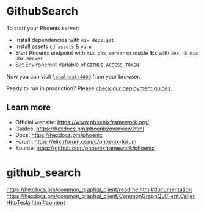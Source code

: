 # GithubSearch

To start your Phoenix server:

- Install dependencies with `mix deps.get`
- Install assets `cd assets` & `yarn`
- Start Phoenix endpoint with `mix phx.server` or inside IEx with `iex -S mix phx.server`
- Set Environemnt Variable of `GITHUB_ACCESS_TOKEN`

Now you can visit [`localhost:4000`](http://localhost:4000) from your browser.

Ready to run in production? Please [check our deployment guides](https://hexdocs.pm/phoenix/deployment.html).

## Learn more

- Official website: https://www.phoenixframework.org/
- Guides: https://hexdocs.pm/phoenix/overview.html
- Docs: https://hexdocs.pm/phoenix
- Forum: https://elixirforum.com/c/phoenix-forum
- Source: https://github.com/phoenixframework/phoenix

# github_search

https://hexdocs.pm/common_graphql_client/readme.html#documentation
https://hexdocs.pm/common_graphql_client/CommonGraphQLClient.Caller.HttpTesla.html#content
